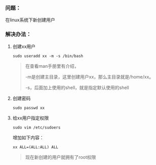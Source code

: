 ### 问题：

在linux系统下新创建用户

### 解决办法：

1. 创建xx用户

   ```
   sudo useradd xx -m -s /bin/bash
   ```

   > 在查看man手册里有介绍，
   >
   > -m是创建主目录，这里创建用户xx，那么主目录就是/home/xx。
   >
   > -s，后面加上使用的shell，就是指定默认使用的shell

2. 创建密码

   ```
   sudo passwd xx
   ```

3. 给xx用户指定权限

   ```
   sudo vim /etc/sudoers
   ```

   增加如下内容：

   ```
   xx ALL=(ALL:ALL) ALL
   ```

   > 现在新创建的用户就拥有了root权限

